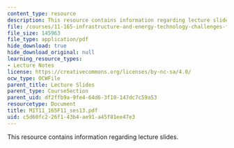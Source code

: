 ```yaml
---
content_type: resource
description: This resource contains information regarding lecture slides.
file: /courses/11-165-infrastructure-and-energy-technology-challenges-fall-2011/c5d60fc226f143b4ae91a45f81ee47e3_MIT11_165F11_ses13.pdf
file_size: 145963
file_type: application/pdf
hide_download: true
hide_download_original: null
learning_resource_types:
- Lecture Notes
license: https://creativecommons.org/licenses/by-nc-sa/4.0/
ocw_type: OCWFile
parent_title: Lecture Slides
parent_type: CourseSection
parent_uid: df2ffb9a-9fe4-64d6-3f10-147dc7c59a53
resourcetype: Document
title: MIT11_165F11_ses13.pdf
uid: c5d60fc2-26f1-43b4-ae91-a45f81ee47e3
---
```

This resource contains information regarding lecture slides.